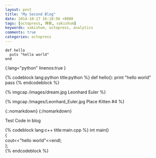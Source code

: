 ```yaml
---
layout: post
title: "My Second Blog"
date: 2014-10-17 16:18:50 +0800
tags: [octopress, 博客, sakishum]
keywords: sakishum, octopress, analytics
comments: true
categories: octopress
---
```


~~~
def hello
  puts "hello world"
end
~~~
{:lang="python" linenos:true }

{% codeblock lang:python title:python %}
def hello():
    print "hello world"
    pass
{% endcodeblock %}

{% imgcap /images/dream.jpg Leonhard Euler %} 
<!--more-->

{% imgcap /images/Leonhard_Euler.jpg Place Kitten #4 %}

{::nomarkdown}
<i class="fa fa-camera-retro fa-5x"></i>
{:/nomarkdown}

Test Code in blog  

{% codeblock lang:c++ title:main.cpp %}
int main()  
{  
 cout<<"hello world"<<endl;  
};  
{% endcodeblock %}


